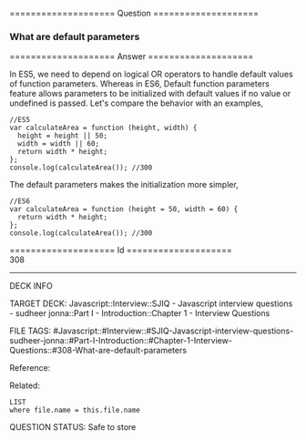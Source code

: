 ==================== Question ====================  

### What are default parameters  

==================== Answer ====================  

In ES5, we need to depend on logical OR operators to handle default values of function parameters. Whereas in ES6, Default function parameters feature allows parameters to be initialized with default values if no value or undefined is passed. Let's compare the behavior with an examples,

<!-- codeblock-start -->
<pre><code class="hljs language-javascript"><span class="hljs-comment">//ES5</span>
<span class="hljs-keyword">var</span> calculateArea = <span class="hljs-keyword">function</span> (<span class="hljs-params">height, width</span>) {
  height = height || <span class="hljs-number">50</span>;
  width = width || <span class="hljs-number">60</span>;
  <span class="hljs-keyword">return</span> width * height;
};
<span class="hljs-variable language_">console</span>.<span class="hljs-title function_">log</span>(<span class="hljs-title function_">calculateArea</span>()); <span class="hljs-comment">//300</span>
</code></pre>
<!-- codeblock-end -->

The default parameters makes the initialization more simpler,

<!-- codeblock-start -->
<pre><code class="hljs language-javascript"><span class="hljs-comment">//ES6</span>
<span class="hljs-keyword">var</span> calculateArea = <span class="hljs-keyword">function</span> (<span class="hljs-params">height = <span class="hljs-number">50</span>, width = <span class="hljs-number">60</span></span>) {
  <span class="hljs-keyword">return</span> width * height;
};
<span class="hljs-variable language_">console</span>.<span class="hljs-title function_">log</span>(<span class="hljs-title function_">calculateArea</span>()); <span class="hljs-comment">//300</span>
</code></pre>
<!-- codeblock-end -->

==================== Id ====================  
308

---

DECK INFO

TARGET DECK: Javascript::Interview::SJIQ - Javascript interview questions - sudheer jonna::Part I - Introduction::Chapter 1 - Interview Questions

FILE TAGS: #Javascript::#Interview::#SJIQ-Javascript-interview-questions-sudheer-jonna::#Part-I-Introduction::#Chapter-1-Interview-Questions::#308-What-are-default-parameters

Reference:

Related:

```dataview
LIST
where file.name = this.file.name
```

QUESTION STATUS: Safe to store
